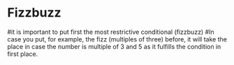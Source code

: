 # Fizzbuzz
#it is important to put first the most restrictive conditional (fizzbuzz)
#In case you put, for example, the fizz (multiples of three) before, it will take the place in case the number is multiple of 3 and 5 as it fulfills the condition in first place.
